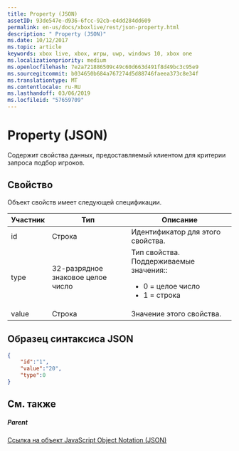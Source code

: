 ```yaml
---
title: Property (JSON)
assetID: 93de547e-d936-6fcc-92cb-e4dd284dd609
permalink: en-us/docs/xboxlive/rest/json-property.html
description: " Property (JSON)"
ms.date: 10/12/2017
ms.topic: article
keywords: xbox live, xbox, игры, uwp, windows 10, xbox one
ms.localizationpriority: medium
ms.openlocfilehash: 7e2a721886509c49c60d663d491f8d49bc3c95e9
ms.sourcegitcommit: b034650b684a767274d5d88746faeea373c8e34f
ms.translationtype: MT
ms.contentlocale: ru-RU
ms.lasthandoff: 03/06/2019
ms.locfileid: "57659709"
---
```

# <a name="property-json"></a>Property (JSON)
Содержит свойства данных, предоставляемый клиентом для критерии запроса подбор игроков.
<a id="ID4EN"></a>


## <a name="property"></a>Свойство

Объект свойств имеет следующей спецификации.

| Участник| Тип| Описание|
| --- | --- | --- |
| id| Строка| Идентификатор для этого свойства.|
| type| 32-разрядное знаковое целое число | Тип свойства. Поддерживаемые значения:: <ul><li>0 = целое число</li><li>1 = строка</li></ul>| 
| value| Строка| Значение этого свойства.|

<a id="ID4EGC"></a>


## <a name="sample-json-syntax"></a>Образец синтаксиса JSON


```json
{
    "id":"1",
    "value":"20",
    "type":0
}

```


<a id="ID4EPC"></a>


## <a name="see-also"></a>См. также

<a id="ID4ERC"></a>


##### <a name="parent"></a>Parent

[Ссылка на объект JavaScript Object Notation (JSON)](atoc-xboxlivews-reference-json.md)
